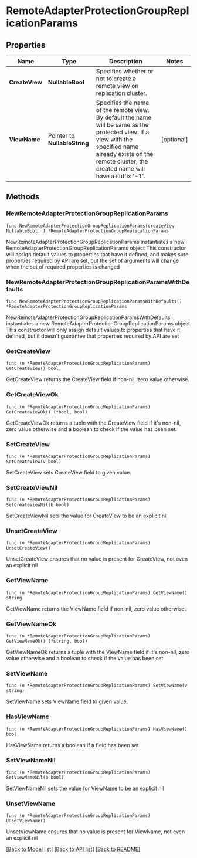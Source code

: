 # RemoteAdapterProtectionGroupReplicationParams

## Properties

Name | Type | Description | Notes
------------ | ------------- | ------------- | -------------
**CreateView** | **NullableBool** | Specifies whether or not to create a remote view on replication cluster. | 
**ViewName** | Pointer to **NullableString** | Specifies the name of the remote view. By default the name will be same as the protected view. If a view with the specified name already exists on the remote cluster, the created name will have a suffix &#39;-1&#39;. | [optional] 

## Methods

### NewRemoteAdapterProtectionGroupReplicationParams

`func NewRemoteAdapterProtectionGroupReplicationParams(createView NullableBool, ) *RemoteAdapterProtectionGroupReplicationParams`

NewRemoteAdapterProtectionGroupReplicationParams instantiates a new RemoteAdapterProtectionGroupReplicationParams object
This constructor will assign default values to properties that have it defined,
and makes sure properties required by API are set, but the set of arguments
will change when the set of required properties is changed

### NewRemoteAdapterProtectionGroupReplicationParamsWithDefaults

`func NewRemoteAdapterProtectionGroupReplicationParamsWithDefaults() *RemoteAdapterProtectionGroupReplicationParams`

NewRemoteAdapterProtectionGroupReplicationParamsWithDefaults instantiates a new RemoteAdapterProtectionGroupReplicationParams object
This constructor will only assign default values to properties that have it defined,
but it doesn't guarantee that properties required by API are set

### GetCreateView

`func (o *RemoteAdapterProtectionGroupReplicationParams) GetCreateView() bool`

GetCreateView returns the CreateView field if non-nil, zero value otherwise.

### GetCreateViewOk

`func (o *RemoteAdapterProtectionGroupReplicationParams) GetCreateViewOk() (*bool, bool)`

GetCreateViewOk returns a tuple with the CreateView field if it's non-nil, zero value otherwise
and a boolean to check if the value has been set.

### SetCreateView

`func (o *RemoteAdapterProtectionGroupReplicationParams) SetCreateView(v bool)`

SetCreateView sets CreateView field to given value.


### SetCreateViewNil

`func (o *RemoteAdapterProtectionGroupReplicationParams) SetCreateViewNil(b bool)`

 SetCreateViewNil sets the value for CreateView to be an explicit nil

### UnsetCreateView
`func (o *RemoteAdapterProtectionGroupReplicationParams) UnsetCreateView()`

UnsetCreateView ensures that no value is present for CreateView, not even an explicit nil
### GetViewName

`func (o *RemoteAdapterProtectionGroupReplicationParams) GetViewName() string`

GetViewName returns the ViewName field if non-nil, zero value otherwise.

### GetViewNameOk

`func (o *RemoteAdapterProtectionGroupReplicationParams) GetViewNameOk() (*string, bool)`

GetViewNameOk returns a tuple with the ViewName field if it's non-nil, zero value otherwise
and a boolean to check if the value has been set.

### SetViewName

`func (o *RemoteAdapterProtectionGroupReplicationParams) SetViewName(v string)`

SetViewName sets ViewName field to given value.

### HasViewName

`func (o *RemoteAdapterProtectionGroupReplicationParams) HasViewName() bool`

HasViewName returns a boolean if a field has been set.

### SetViewNameNil

`func (o *RemoteAdapterProtectionGroupReplicationParams) SetViewNameNil(b bool)`

 SetViewNameNil sets the value for ViewName to be an explicit nil

### UnsetViewName
`func (o *RemoteAdapterProtectionGroupReplicationParams) UnsetViewName()`

UnsetViewName ensures that no value is present for ViewName, not even an explicit nil

[[Back to Model list]](../README.md#documentation-for-models) [[Back to API list]](../README.md#documentation-for-api-endpoints) [[Back to README]](../README.md)


